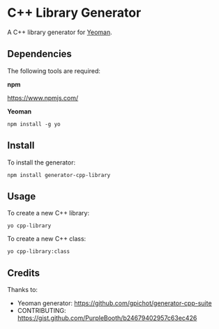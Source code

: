 # C++ Library Generator

A C++ library generator for [Yeoman](http://yeoman.io/).

## Dependencies

The following tools are required:

**npm**

https://www.npmjs.com/

**Yeoman**

    npm install -g yo

## Install

To install the generator:

    npm install generator-cpp-library

## Usage

To create a new C++ library:

    yo cpp-library

To create a new C++ class:

    yo cpp-library:class

## Credits

Thanks to:

- Yeoman generator: https://github.com/gpichot/generator-cpp-suite
- CONTRIBUTING: https://gist.github.com/PurpleBooth/b24679402957c63ec426